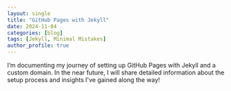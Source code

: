 ```yaml
---
layout: single
title: "GitHub Pages with Jekyll"
date: 2024-11-04
categories: [blog]
tags: [Jekyll, Minimal Mistakes]
author_profile: true
---
```

I’m documenting my journey of setting up GitHub Pages with Jekyll and a custom domain. In the near future, I will share detailed information about the setup process and insights I've gained along the way!